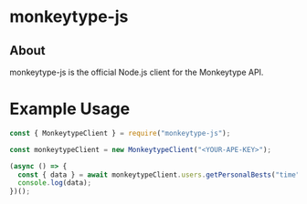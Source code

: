 # monkeytype-js

## About

monkeytype-js is the official Node.js client for the Monkeytype API.

# Example Usage

```js
const { MonkeytypeClient } = require("monkeytype-js");

const monkeytypeClient = new MonkeytypeClient("<YOUR-APE-KEY>");

(async () => {
  const { data } = await monkeytypeClient.users.getPersonalBests("time", 15);
  console.log(data);
})();
```
